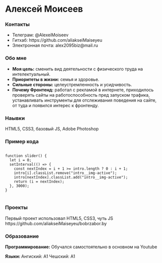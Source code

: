 <h1>Алексей Моисеев</h1>
<h3>Контакты</h3>
<ul>
 <li>Телеграм: @AlexeiMoiseev  </li>
 <li>Гитхаб: https://github.com/aliakseiMaiseyeu </li>
 <li>Электронная почта: alex2095biz@mail.ru</li>
</ul>

<h3>Обо мне</h3>
<ul>
 <li><strong>Моя цель:</strong> сменить вид деятельности с физического труда на интелектуальный.</li>
 <li><strong>Приоритеты в жизни:</strong> семья и здоровье. </li>
 <li><strong>Сильные стороны:</strong> целеустремленность и усидчивость.</li>
 <li><strong>Почему Фронтенд:</strong> работал с рекламой в интернете, приходилось
проверять сайты на работоспособность пред запуском трафика, устанавливать инструменты для отслеживания поведения на сайте, от туда и появился интерес к фронтенду.</li>
</ul>
 


<h3>Наывки</h3>
HTML5, CSS3, базовый JS, Adobe Photoshop


<h3>Пример кода</h3>
<pre>
<code> 
function slider() {
  let i = 0;
  setInterval(() => {
    const nextIndex = i + 1 >= intro.length ? 0 : i + 1;
    intro[i].classList.remove("intro__img-active");
    intro[nextIndex].classList.add("intro__img-active");
    return (i = nextIndex);
  }, 3000);
}
</code> 
</pre>
<h3>Проекты</h3>
Первый проект использовал HTML5, CSS3, чуть JS
https://github.com/aliakseiMaiseyeu/bobrzabor.by

<h3>Образование</h3>
<strong>Программирование:</strong>
Обучался самостоятельно в основном на Youtube

<strong>Языки: </strong>
Ангиский: A1
Чешский: А1
